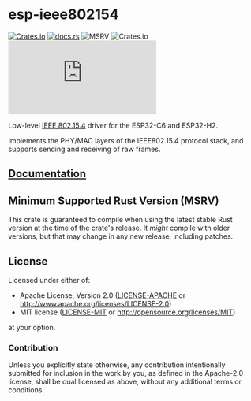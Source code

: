 # esp-ieee802154

[![Crates.io](https://img.shields.io/crates/v/esp-ieee802154?labelColor=1C2C2E&color=C96329&logo=Rust&style=flat-square)](https://crates.io/crates/esp-ieee802154)
[![docs.rs](https://img.shields.io/docsrs/esp-ieee802154?labelColor=1C2C2E&color=C96329&logo=rust&style=flat-square)](https://docs.espressif.com/projects/rust/esp-ieee802154/latest/)
![MSRV](https://img.shields.io/badge/MSRV-1.86.0-blue?labelColor=1C2C2E&style=flat-square)
![Crates.io](https://img.shields.io/crates/l/esp-ieee802154?labelColor=1C2C2E&style=flat-square)
[![Matrix](https://img.shields.io/matrix/esp-rs:matrix.org?label=join%20matrix&labelColor=1C2C2E&color=BEC5C9&logo=matrix&style=flat-square)](https://matrix.to/#/#esp-rs:matrix.org)

Low-level [IEEE 802.15.4] driver for the ESP32-C6 and ESP32-H2.

Implements the PHY/MAC layers of the IEEE802.15.4 protocol stack, and supports sending and receiving of raw frames.

[IEEE 802.15.4]: https://en.wikipedia.org/wiki/IEEE_802.15.4

## [Documentation](https://docs.espressif.com/projects/rust/esp-ieee802154/latest/)

## Minimum Supported Rust Version (MSRV)

This crate is guaranteed to compile when using the latest stable Rust version at the time of the crate's release. It _might_ compile with older versions, but that may change in any new release, including patches.

## License

Licensed under either of:

- Apache License, Version 2.0 ([LICENSE-APACHE](../LICENSE-APACHE) or http://www.apache.org/licenses/LICENSE-2.0)
- MIT license ([LICENSE-MIT](../LICENSE-MIT) or http://opensource.org/licenses/MIT)

at your option.

### Contribution

Unless you explicitly state otherwise, any contribution intentionally submitted for inclusion in
the work by you, as defined in the Apache-2.0 license, shall be dual licensed as above, without
any additional terms or conditions.
